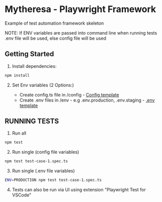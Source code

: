 # Mytheresa - Playwright Framework

Example of test automation framework skeleton

NOTE: If ENV variables are passed into command line when running tests .env file will be used, else config file will be used

## Getting Started

1. Install dependencies:

```bash
npm install
```

2. Set Env variables (2 Options:)

    -  Create config.ts file in /config - [Config template](/config/config-template.ts)
    -  Create .env files in /env - e.g .env.production, .env.staging - [.env template](/env/.env.template)


## RUNNING TESTS
1. Run all

```bash
npm test
```

2. Run single (config file variables)

```bash
npm test test-case-1.spec.ts
```

3. Run single (.env file variables)

```bash
ENV=PRODUCTION npm test test-case-1.spec.ts
```

4. Tests can also be run via UI using extension "Playwright Test for VSCode"